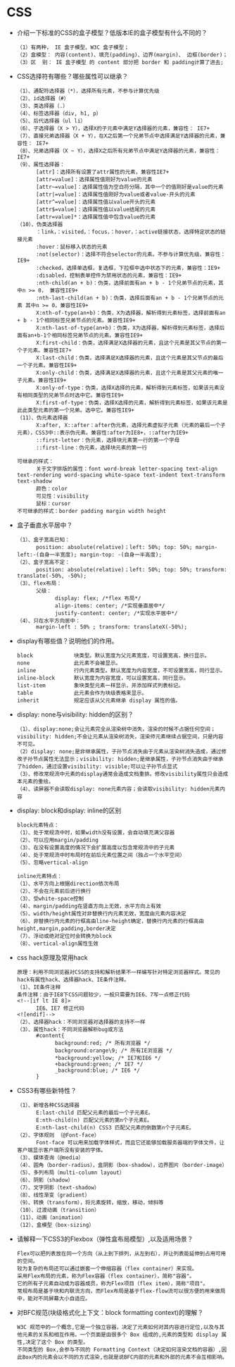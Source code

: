 # CSS

+ 介绍一下标准的CSS的盒子模型？低版本IE的盒子模型有什么不同的？

      （1）有两种， IE 盒子模型、W3C 盒子模型；
      （2）盒模型： 内容(content)、填充(padding)、边界(margin)、 边框(border)；
      （3）区  别： IE 盒子模型 的 content 部分把 border 和 padding计算了进去;

+ CSS选择符有哪些？哪些属性可以继承？

      （1）、通配符选择器（*），选择所有元素，不参与计算优先级
      （2）、id选择器（#）
      （3）、类选择器（.）
      （4）、标签选择器（div, h1, p）
      （5）、后代选择器（ul li）
      （6）、子选择器（X > Y），选择X的子元素中满足Y选择器的元素，兼容性： IE7+
      （7）、直接兄弟选择器（X + Y），在X之后第一个兄弟节点中选择满足Y选择器的元素，兼容性： IE7+
      （8）、兄弟选择器（X ~ Y），选择X之后所有兄弟节点中满足Y选择器的元素，兼容性： IE7+
      （9）、属性选择器：
            [attr]：选择所有设置了attr属性的元素，兼容性IE7+
            [attr=value]：选择属性值刚好为value的元素
            [attr~=value]：选择属性值为空白符分隔，其中一个的值刚好是value的元素
            [attr|=value]：选择属性值刚好为value或者value-开头的元素
            [attr^=value]：选择属性值以value开头的元素
            [attr$=value]：选择属性值以value结尾的元素
            [attr=value]*：选择属性值中包含value的元素
      （10）、伪类选择器
            ：link，：visited，：focus，：hover，：active链接状态，选择特定状态的链接元素
            :hover：鼠标移入状态的元素
            :not(selector)：选择不符合selector的元素。不参与计算优先级，兼容性：IE9+
            :checked，选择单选框，复选框，下拉框中选中状态下的元素，兼容性：IE9+
            :disabled，控制表单控件为禁用状态的元素，兼容性：IE9+
            :nth-child(an + b)：伪类，选择前面有an + b - 1个兄弟节点的元素，其中n >= 0， 兼容性IE9+
            :nth-last-child(an + b)：伪类，选择后面有an + b - 1个兄弟节点的元素 其中n >= 0，兼容性IE9+
            X:nth-of-type(an+b)：伪类，X为选择器，解析得到元素标签，选择前面有an + b - 1个相同标签兄弟节点的元素。兼容性IE9+
            X:nth-last-of-type(an+b)：伪类，X为选择器，解析得到元素标签，选择后面有an+b-1个相同标签兄弟节点的元素。兼容性IE9+
            X:first-child：伪类，选择满足X选择器的元素，且这个元素是其父节点的第一个子元素。兼容性IE7+
            X:last-child：伪类，选择满足X选择器的元素，且这个元素是其父节点的最后一个子元素。兼容性IE9+
            X:only-child：伪类，选择满足X选择器的元素，且这个元素是其父元素的唯一子元素。兼容性IE9+
            X:only-of-type：伪类，选择X选择的元素，解析得到元素标签，如果该元素没有相同类型的兄弟节点时选中它。兼容性IE9+
            X:first-of-type：伪类，选择X选择的元素，解析得到元素标签，如果该元素是此此类型元素的第一个兄弟。选中它。兼容性IE9+
      （11）、伪元素选择器
            X:after, X::after：after伪元素，选择元素虚拟子元素（元素的最后一个子元素），CSS3中::表示伪元素。兼容性:after为IE8+，::after为IE9+
            ::first-letter：伪元素，选择块元素第一行的第一个字母
            ::first-line：伪元素，选择块元素的第一行

      可继承的样式：
            关于文字排版的属性：font word-break letter-spacing text-align text-rendering word-spacing white-space text-indent text-transform text-shadow
            颜色：color
            可见性：visibility
            鼠标：cursor
      不可继承的样式：border padding margin width height

+ 盒子垂直水平居中？

      （1）、盒子宽高已知：
            position: absolute(relative)；left: 50%; top: 50%; margin-left:-(自身一半宽度); margin-top: -(自身一半高度);
      （2）、盒子宽高不定：
            position: absolute(relative)；left: 50%; top: 50%; transform: translate(-50%, -50%);
      （3）、flex布局：
            父级：
                  display: flex; /*flex 布局*/
                  align-items: center; /*实现垂直居中*/
                  justify-content: center; /*实现水平居中*/
      （4）、只在水平方向居中：
            margin-left : 50% ; transform: translateX(-50%);

+ display有哪些值？说明他们的作用。

      block             块类型。默认宽度为父元素宽度，可设置宽高，换行显示。
      none              此元素不会被显示。
      inline            行内元素类型。默认宽度为内容宽度，不可设置宽高，同行显示。
      inline-block      默认宽度为内容宽度，可以设置宽高，同行显示。
      list-item         象块类型元素一样显示，并添加样式列表标记。
      table             此元素会作为块级表格来显示。
      inherit           规定应该从父元素继承 display 属性的值。

+ display: none与visibility: hidden的区别？

      （1）、display:none;会让元素完全从渲染树中消失，渲染的时候不占据任何空间；visibility: hidden;不会让元素从渲染树消失，渲染师元素继续占据空间，只是内容不可见。
      （2）display: none;是非继承属性，子孙节点消失由于元素从渲染树消失造成，通过修改子孙节点属性无法显示；visibility: hidden;是继承属性，子孙节点消失由于继承了hidden，通过设置visibility: visible;可以让子孙节点显式
      （3）、修改常规流中元素的display通常会造成文档重排。修改visibility属性只会造成本元素的重绘。
      （4）、读屏器不会读取display: none元素内容；会读取visibility: hidden元素内容

+ display: block和display: inline的区别

      block元素特点：
      （1）、处于常规流中时，如果width没有设置，会自动填充满父容器
      （2）、可以应用margin/padding
      （3）、在没有设置高度的情况下会扩展高度以包含常规流中的子元素
      （4）、处于常规流中时布局时在前后元素位置之间（独占一个水平空间）
      （5）、忽略vertical-align

      inline元素特点：
      （1）、水平方向上根据direction依次布局
      （2）、不会在元素前后进行换行
      （3）、受white-space控制
      （4）、margin/padding在竖直方向上无效，水平方向上有效
      （5）、width/height属性对非替换行内元素无效，宽度由元素内容决定
      （6）、非替换行内元素的行框高由line-height确定，替换行内元素的行框高由height,margin,padding,border决定
      （7）、浮动或绝对定位时会转换为block
      （8）、vertical-align属性生效

+ css hack原理及常用hack

      原理：利用不同浏览器对CSS的支持和解析结果不一样编写针对特定浏览器样式。常见的hack有属性hack、选择器hack、IE条件注释。
      （1）、IE条件注释
      条件注释：由于IE8下CSS问题较少，一般只需要为IE6、7写一点修正代码
      <!--[if lt IE 8]>
            IE6、IE7 修正代码
      <![endif]-->
      （2）、选择器hack：不同浏览器对选择器的支持不一样
      （3）、属性hack：不同浏览器解析bug或方法
            #content{
                  background:red; /* 所有浏览器 */
                  background:orange\9; /* 所有IE浏览器 */
                  *background:yellow; /* IE7和IE6 */
                  +background:green; /* IE7 */
                  _background:blue; /* IE6 */
            }

+ CSS3有哪些新特性？

      （1）、新增各种CSS选择器
            E:last-child 匹配父元素的最后一个子元素E。
            E:nth-child(n) 匹配父元素的第n个子元素E。
            E:nth-last-child(n) CSS3 匹配父元素的倒数第n个子元素E。
      （2）、字体规则 （@Font-face）
            Font-face 可以用来加载字体样式，而且它还能够加载服务器端的字体文件，让客户端显示客户端所没有安装的字体。
      （3）、媒体查询（@media）
      （4）、圆角（border-radius），盒阴影（box-shadow），边界图片（border-image）
      （5）、多列布局（multi-column layout）
      （6）、阴影（shadow）
      （7）、文字阴影（text-shadow）
      （8）、线性渐变（gradient）
      （9）、转换（transform），将元素旋转，缩放，移动，倾斜等
      （10）、过渡动画（transition）
      （11）、动画（animation）
      （12）、盒模型（box-sizing）

+ 请解释一下CSS3的Flexbox（弹性盒布局模型）,以及适用场景？

      Flex可以把列表放在同一个方向（从上到下排列，从左到右），并让列表能延伸到占用可用的空间。
      较为复杂的布局还可以通过嵌套一个伸缩容器（flex container）来实现。
      采用Flex布局的元素，称为Flex容器（flex container），简称"容器"。
      它的所有子元素自动成为容器成员，称为Flex项目（flex item），简称"项目"。
      常规布局是基于块和内联流方向，而Flex布局是基于flex-flow流可以很方便的用来做局中，能对不同屏幕大小自适应。

+ 对BFC规范(块级格式化上下文：block formatting context)的理解？

      W3C 规范中的一个概念,它是一个独立容器，决定了元素如何对其内容进行定位,以及与其他元素的关系和相互作用。一个页面是由很多个 Box 组成的,元素的类型和 display 属性,决定了这个 Box 的类型。
      不同类型的 Box,会参与不同的 Formatting Context（决定如何渲染文档的容器）,因此Box内的元素会以不同的方式渲染,也就是说BFC内部的元素和外部的元素不会互相影响。